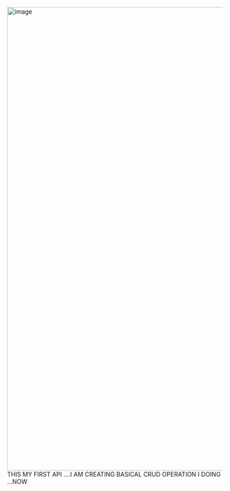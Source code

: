 <img width="1920" height="1080" alt="image" src="https://github.com/user-attachments/assets/fff108be-e5df-466c-8438-f3fe46e7ef61" />
THIS MY FIRST API ....I AM CREATING BASICAL CRUD OPERATION I DOING ...NOW 
